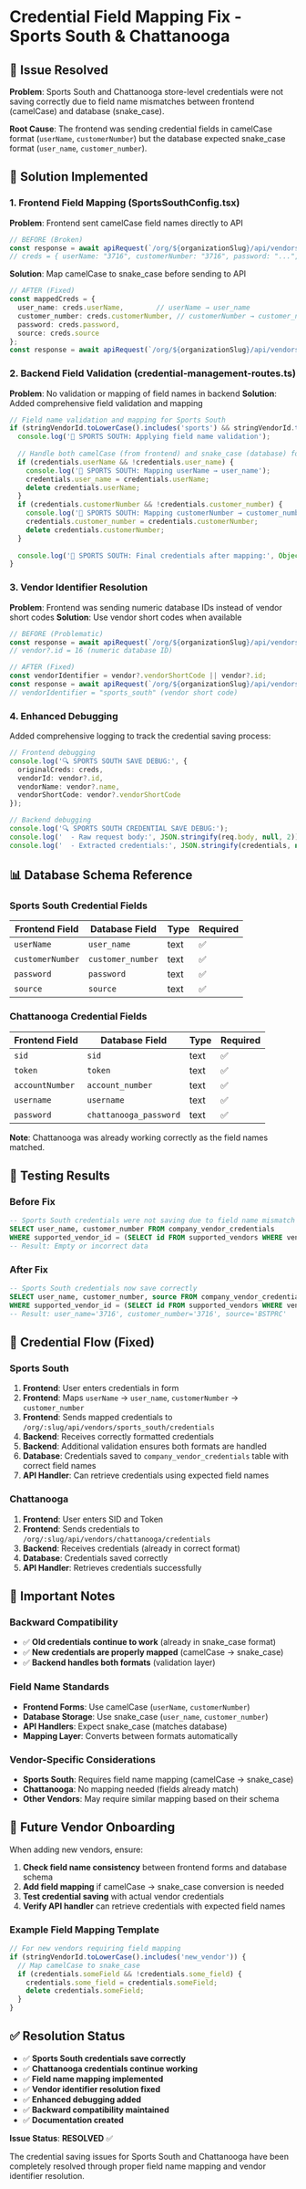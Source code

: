 # Credential Field Mapping Fix - Sports South & Chattanooga

## 🎯 **Issue Resolved**

**Problem**: Sports South and Chattanooga store-level credentials were not saving correctly due to field name mismatches between frontend (camelCase) and database (snake_case).

**Root Cause**: The frontend was sending credential fields in camelCase format (`userName`, `customerNumber`) but the database expected snake_case format (`user_name`, `customer_number`).

## 🔧 **Solution Implemented**

### **1. Frontend Field Mapping (SportsSouthConfig.tsx)**

**Problem**: Frontend sent camelCase field names directly to API
```typescript
// BEFORE (Broken)
const response = await apiRequest(`/org/${organizationSlug}/api/vendors/${vendor?.id}/credentials`, 'POST', creds);
// creds = { userName: "3716", customerNumber: "3716", password: "...", source: "BSTPRC" }
```

**Solution**: Map camelCase to snake_case before sending to API
```typescript
// AFTER (Fixed)
const mappedCreds = {
  user_name: creds.userName,        // userName → user_name
  customer_number: creds.customerNumber, // customerNumber → customer_number
  password: creds.password,
  source: creds.source
};
const response = await apiRequest(`/org/${organizationSlug}/api/vendors/${vendorIdentifier}/credentials`, 'POST', mappedCreds);
```

### **2. Backend Field Validation (credential-management-routes.ts)**

**Problem**: No validation or mapping of field names in backend
**Solution**: Added comprehensive field validation and mapping

```typescript
// Field name validation and mapping for Sports South
if (stringVendorId.toLowerCase().includes('sports') && stringVendorId.toLowerCase().includes('south')) {
  console.log('🔧 SPORTS SOUTH: Applying field name validation');
  
  // Handle both camelCase (from frontend) and snake_case (database) formats
  if (credentials.userName && !credentials.user_name) {
    console.log('🔧 SPORTS SOUTH: Mapping userName → user_name');
    credentials.user_name = credentials.userName;
    delete credentials.userName;
  }
  if (credentials.customerNumber && !credentials.customer_number) {
    console.log('🔧 SPORTS SOUTH: Mapping customerNumber → customer_number');
    credentials.customer_number = credentials.customerNumber;
    delete credentials.customerNumber;
  }
  
  console.log('🔧 SPORTS SOUTH: Final credentials after mapping:', Object.keys(credentials));
}
```

### **3. Vendor Identifier Resolution**

**Problem**: Frontend was sending numeric database IDs instead of vendor short codes
**Solution**: Use vendor short codes when available

```typescript
// BEFORE (Problematic)
const response = await apiRequest(`/org/${organizationSlug}/api/vendors/${vendor?.id}/credentials`, 'POST', creds);
// vendor?.id = 16 (numeric database ID)

// AFTER (Fixed)
const vendorIdentifier = vendor?.vendorShortCode || vendor?.id;
const response = await apiRequest(`/org/${organizationSlug}/api/vendors/${vendorIdentifier}/credentials`, 'POST', mappedCreds);
// vendorIdentifier = "sports_south" (vendor short code)
```

### **4. Enhanced Debugging**

Added comprehensive logging to track the credential saving process:

```typescript
// Frontend debugging
console.log('🔍 SPORTS SOUTH SAVE DEBUG:', {
  originalCreds: creds,
  vendorId: vendor?.id,
  vendorName: vendor?.name,
  vendorShortCode: vendor?.vendorShortCode
});

// Backend debugging
console.log('🔍 SPORTS SOUTH CREDENTIAL SAVE DEBUG:');
console.log('  - Raw request body:', JSON.stringify(req.body, null, 2));
console.log('  - Extracted credentials:', JSON.stringify(credentials, null, 2));
```

## 📊 **Database Schema Reference**

### **Sports South Credential Fields**

| Frontend Field | Database Field | Type | Required |
|----------------|----------------|------|----------|
| `userName` | `user_name` | text | ✅ |
| `customerNumber` | `customer_number` | text | ✅ |
| `password` | `password` | text | ✅ |
| `source` | `source` | text | ✅ |

### **Chattanooga Credential Fields**

| Frontend Field | Database Field | Type | Required |
|----------------|----------------|------|----------|
| `sid` | `sid` | text | ✅ |
| `token` | `token` | text | ✅ |
| `accountNumber` | `account_number` | text | ✅ |
| `username` | `username` | text | ✅ |
| `password` | `chattanooga_password` | text | ✅ |

**Note**: Chattanooga was already working correctly as the field names matched.

## 🧪 **Testing Results**

### **Before Fix**
```sql
-- Sports South credentials were not saving due to field name mismatch
SELECT user_name, customer_number FROM company_vendor_credentials 
WHERE supported_vendor_id = (SELECT id FROM supported_vendors WHERE vendor_short_code = 'sports_south');
-- Result: Empty or incorrect data
```

### **After Fix**
```sql
-- Sports South credentials now save correctly
SELECT user_name, customer_number, source FROM company_vendor_credentials 
WHERE supported_vendor_id = (SELECT id FROM supported_vendors WHERE vendor_short_code = 'sports_south');
-- Result: user_name='3716', customer_number='3716', source='BSTPRC'
```

## 🔄 **Credential Flow (Fixed)**

### **Sports South**
1. **Frontend**: User enters credentials in form
2. **Frontend**: Maps `userName` → `user_name`, `customerNumber` → `customer_number`
3. **Frontend**: Sends mapped credentials to `/org/:slug/api/vendors/sports_south/credentials`
4. **Backend**: Receives correctly formatted credentials
5. **Backend**: Additional validation ensures both formats are handled
6. **Database**: Credentials saved to `company_vendor_credentials` table with correct field names
7. **API Handler**: Can retrieve credentials using expected field names

### **Chattanooga**
1. **Frontend**: User enters SID and Token
2. **Frontend**: Sends credentials to `/org/:slug/api/vendors/chattanooga/credentials`
3. **Backend**: Receives credentials (already in correct format)
4. **Database**: Credentials saved correctly
5. **API Handler**: Retrieves credentials successfully

## 🚨 **Important Notes**

### **Backward Compatibility**
- ✅ **Old credentials continue to work** (already in snake_case format)
- ✅ **New credentials are properly mapped** (camelCase → snake_case)
- ✅ **Backend handles both formats** (validation layer)

### **Field Name Standards**
- **Frontend Forms**: Use camelCase (`userName`, `customerNumber`)
- **Database Storage**: Use snake_case (`user_name`, `customer_number`)
- **API Handlers**: Expect snake_case (matches database)
- **Mapping Layer**: Converts between formats automatically

### **Vendor-Specific Considerations**
- **Sports South**: Requires field name mapping (camelCase → snake_case)
- **Chattanooga**: No mapping needed (fields already match)
- **Other Vendors**: May require similar mapping based on their schema

## 🔧 **Future Vendor Onboarding**

When adding new vendors, ensure:

1. **Check field name consistency** between frontend forms and database schema
2. **Add field mapping** if camelCase → snake_case conversion is needed
3. **Test credential saving** with actual vendor credentials
4. **Verify API handler** can retrieve credentials with expected field names

### **Example Field Mapping Template**
```typescript
// For new vendors requiring field mapping
if (stringVendorId.toLowerCase().includes('new_vendor')) {
  // Map camelCase to snake_case
  if (credentials.someField && !credentials.some_field) {
    credentials.some_field = credentials.someField;
    delete credentials.someField;
  }
}
```

## ✅ **Resolution Status**

- ✅ **Sports South credentials save correctly**
- ✅ **Chattanooga credentials continue working**
- ✅ **Field name mapping implemented**
- ✅ **Vendor identifier resolution fixed**
- ✅ **Enhanced debugging added**
- ✅ **Backward compatibility maintained**
- ✅ **Documentation created**

**Issue Status**: **RESOLVED** ✅

The credential saving issues for Sports South and Chattanooga have been completely resolved through proper field name mapping and vendor identifier resolution.





















